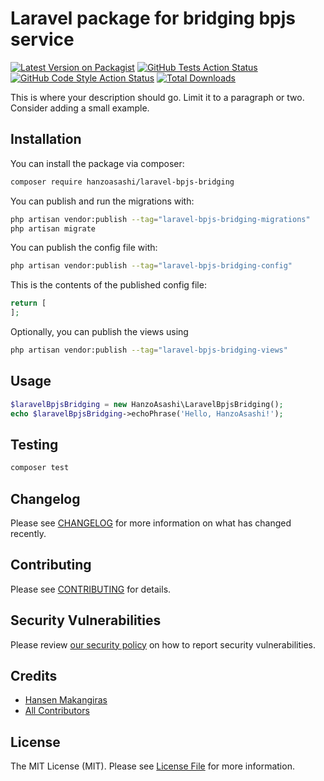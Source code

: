 # Laravel package for bridging bpjs service

[![Latest Version on Packagist](https://img.shields.io/packagist/v/hanzo-asashi/laravel-bpjs-bridging.svg?style=flat-square)](https://packagist.org/packages/hanzo-asashi/laravel-bpjs-bridging)
[![GitHub Tests Action Status](https://img.shields.io/github/actions/workflow/status/hanzoasashi/laravel-bpjs-bridging/run-tests.yml?branch=main&label=tests&style=flat-square)](https://github.com/hanzo-asashi/laravel-bpjs-bridging/actions?query=workflow%3Arun-tests+branch%3Amain)
[![GitHub Code Style Action Status](https://img.shields.io/github/actions/workflow/status/hanzo-asashi/laravel-bpjs-bridging/fix-php-code-style-issues.yml?branch=main&label=code%20style&style=flat-square)](https://github.com/hanzo-asashi/laravel-bpjs-bridging/actions?query=workflow%3A"Fix+PHP+code+style+issues"+branch%3Amain)
[![Total Downloads](https://img.shields.io/packagist/dt/hanzo-asashi/laravel-bpjs-bridging.svg?style=flat-square)](https://packagist.org/packages/hanzo-asashi/laravel-bpjs-bridging)

This is where your description should go. Limit it to a paragraph or two. Consider adding a small example.

## Installation

You can install the package via composer:

```bash
composer require hanzoasashi/laravel-bpjs-bridging
```

You can publish and run the migrations with:

```bash
php artisan vendor:publish --tag="laravel-bpjs-bridging-migrations"
php artisan migrate
```

You can publish the config file with:

```bash
php artisan vendor:publish --tag="laravel-bpjs-bridging-config"
```

This is the contents of the published config file:

```php
return [
];
```

Optionally, you can publish the views using

```bash
php artisan vendor:publish --tag="laravel-bpjs-bridging-views"
```

## Usage

```php
$laravelBpjsBridging = new HanzoAsashi\LaravelBpjsBridging();
echo $laravelBpjsBridging->echoPhrase('Hello, HanzoAsashi!');
```

## Testing

```bash
composer test
```

## Changelog

Please see [CHANGELOG](CHANGELOG.md) for more information on what has changed recently.

## Contributing

Please see [CONTRIBUTING](CONTRIBUTING.md) for details.

## Security Vulnerabilities

Please review [our security policy](../../security/policy) on how to report security vulnerabilities.

## Credits

- [Hansen Makangiras](https://github.com/hanzo-asashi)
- [All Contributors](../../contributors)

## License

The MIT License (MIT). Please see [License File](LICENSE.md) for more information.
